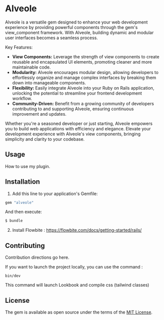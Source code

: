 # Alveole

Alveole is a versatile gem designed to enhance your web development experience by providing powerful components through the gem's view_component framework. With Alveole, building dynamic and modular user interfaces becomes a seamless process.

Key Features:

- **View Components:** Leverage the strength of view components to create reusable and encapsulated UI elements, promoting cleaner and more maintainable code.
- **Modularity:** Alveole encourages modular design, allowing developers to effortlessly organize and manage complex interfaces by breaking them down into manageable components.
- **Flexibility:** Easily integrate Alveole into your Ruby on Rails application, unlocking the potential to streamline your frontend development workflow.
- **Community-Driven:** Benefit from a growing community of developers contributing to and supporting Alveole, ensuring continuous improvement and updates.

Whether you're a seasoned developer or just starting, Alveole empowers you to build web applications with efficiency and elegance. Elevate your development experience with Alveole's view components, bringing simplicity and clarity to your codebase.

## Usage

How to use my plugin.

## Installation

1. Add this line to your application's Gemfile:

```ruby
gem "alveole"
```

And then execute:
```bash
$ bundle
```

2. Install Flowbite : https://flowbite.com/docs/getting-started/rails/

## Contributing
Contribution directions go here.

If you want to launch the project locally, you can use the command : 

```console
bin/dev
```

This command will launch Lookbook and compile css (tailwind classes)

## License
The gem is available as open source under the terms of the [MIT License](https://opensource.org/licenses/MIT).
